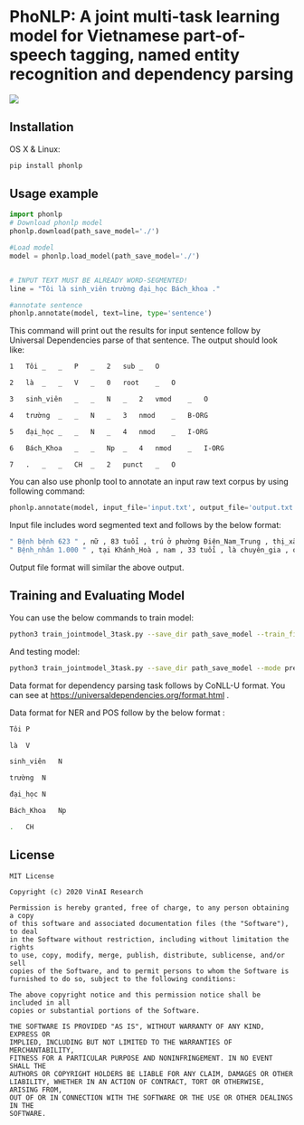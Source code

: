 # PhoNLP: A joint multi-task learning model for Vietnamese part-of-speech tagging, named entity recognition and dependency parsing

[comment]: <> (> Short blurb about what your product does.)

[comment]: <> ([![NPM Version][npm-image]][npm-url])

[comment]: <> ([![Build Status][travis-image]][travis-url])

[comment]: <> ([![Downloads Stats][npm-downloads]][npm-url])

[comment]: <> (One to two paragraph statement about your product and what it does.)

![](header.png)

## Installation

OS X & Linux:

```sh
pip install phonlp
```

## Usage example

```python
import phonlp
# Download phonlp model
phonlp.download(path_save_model='./')

#Load model
model = phonlp.load_model(path_save_model='./')


# INPUT TEXT MUST BE ALREADY WORD-SEGMENTED!
line = "Tôi là sinh_viên trường đại_học Bách_khoa ."

#annotate sentence
phonlp.annotate(model, text=line, type='sentence')
```
This command will print out the results for input sentence follow by Universal Dependencies parse of that sentence. The output should look like:
```sh
1	Tôi	_	_	P	_	2	sub	_	O

2	là	_	_	V	_	0	root	_	O

3	sinh_viên	_	_	N	_	2	vmod	_	O

4	trường	_	_	N	_	3	nmod	_	B-ORG

5	đại_học	_	_	N	_	4	nmod	_	I-ORG

6	Bách_Khoa	_	_	Np	_	4	nmod	_	I-ORG

7	.	_	_	CH	_	2	punct	_	O
```
You can also use phonlp tool to annotate an input raw text corpus by using following command:
```python
phonlp.annotate(model, input_file='input.txt', output_file='output.txt', type='corpus')
```
Input file includes word segmented text and follows by the below format:
```sh
" Bệnh bệnh 623 " , nữ , 83 tuổi , trú ở phường Điện_Nam_Trung , thị_xã Điện_Bàn . 
" Bệnh_nhân 1.000 " , tại Khánh_Hoà , nam , 33 tuổi , là chuyên_gia , quốc_tịch Philippines . 
```
Output file format will similar the above output.


[comment]: <> (_For more examples and usage, please refer to the [Wiki][wiki]._)

## Training and Evaluating Model

You can use the below commands to train model:

```sh
python3 train_jointmodel_3task.py --save_dir path_save_model --train_file_dep path_to_dep_training_file --eval_file_dep path_to_dep_validation_file --train_file_pos path_to_pos_training_file --eval_file_pos path_to_pos_validation_file --train_file_ner path_to_ner_training_file --eval_file_ner path_to_ner_validation_file
```

And testing model:

```sh
python3 train_jointmodel_3task.py --save_dir path_save_model --mode predict --eval_file_dep path_to_dep_test_file --eval_file_pos path_to_pos_test_file --eval_file_ner path_to_ner_test_file
```
Data format for dependency parsing task follows by CoNLL-U format. You can see at https://universaldependencies.org/format.html .

Data format for NER and POS follow by the below format :

```sh
Tôi	P

là	V

sinh_viên	N

trường	N	

đại_học	N	

Bách_Khoa	Np

.	CH
```

## License

	MIT License

	Copyright (c) 2020 VinAI Research

	Permission is hereby granted, free of charge, to any person obtaining a copy
	of this software and associated documentation files (the "Software"), to deal
	in the Software without restriction, including without limitation the rights
	to use, copy, modify, merge, publish, distribute, sublicense, and/or sell
	copies of the Software, and to permit persons to whom the Software is
	furnished to do so, subject to the following conditions:

	The above copyright notice and this permission notice shall be included in all
	copies or substantial portions of the Software.

	THE SOFTWARE IS PROVIDED "AS IS", WITHOUT WARRANTY OF ANY KIND, EXPRESS OR
	IMPLIED, INCLUDING BUT NOT LIMITED TO THE WARRANTIES OF MERCHANTABILITY,
	FITNESS FOR A PARTICULAR PURPOSE AND NONINFRINGEMENT. IN NO EVENT SHALL THE
	AUTHORS OR COPYRIGHT HOLDERS BE LIABLE FOR ANY CLAIM, DAMAGES OR OTHER
	LIABILITY, WHETHER IN AN ACTION OF CONTRACT, TORT OR OTHERWISE, ARISING FROM,
	OUT OF OR IN CONNECTION WITH THE SOFTWARE OR THE USE OR OTHER DEALINGS IN THE
	SOFTWARE.
